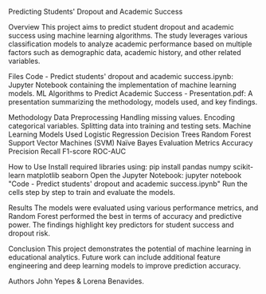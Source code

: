 Predicting Students' Dropout and Academic Success

Overview
This project aims to predict student dropout and academic success using machine learning algorithms. The study leverages various classification models to analyze academic performance based on multiple factors such as demographic data, academic history, and other related variables.

Files
Code - Predict students' dropout and academic success.ipynb: Jupyter Notebook containing the implementation of machine learning models.
ML Algorithms to Predict Academic Success - Presentation.pdf: A presentation summarizing the methodology, models used, and key findings.

Methodology
Data Preprocessing
Handling missing values.
Encoding categorical variables.
Splitting data into training and testing sets.
Machine Learning Models Used
Logistic Regression
Decision Trees
Random Forest
Support Vector Machines (SVM)
Naïve Bayes
Evaluation Metrics
Accuracy
Precision
Recall
F1-score
ROC-AUC

How to Use
Install required libraries using:
pip install pandas numpy scikit-learn matplotlib seaborn
Open the Jupyter Notebook:
jupyter notebook "Code - Predict students' dropout and academic success.ipynb"
Run the cells step by step to train and evaluate the models.

Results
The models were evaluated using various performance metrics, and Random Forest performed the best in terms of accuracy and predictive power. The findings highlight key predictors for student success and dropout risk.

Conclusion
This project demonstrates the potential of machine learning in educational analytics. Future work can include additional feature engineering and deep learning models to improve prediction accuracy.

Authors
John Yepes &
Lorena Benavides. 
